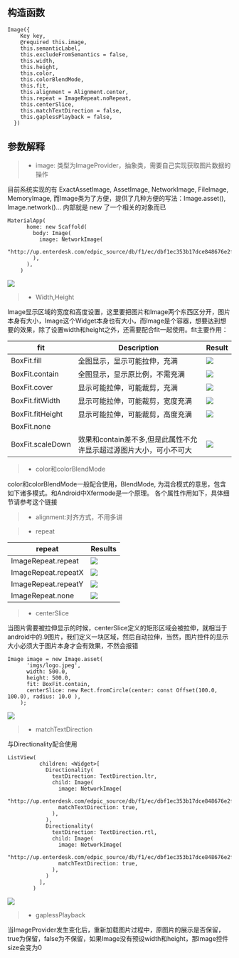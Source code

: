 ## 构造函数

```
Image({
    Key key,
    @required this.image,
    this.semanticLabel,
    this.excludeFromSemantics = false,
    this.width,
    this.height,
    this.color,
    this.colorBlendMode,
    this.fit,
    this.alignment = Alignment.center,
    this.repeat = ImageRepeat.noRepeat,
    this.centerSlice,
    this.matchTextDirection = false,
    this.gaplessPlayback = false,
  })
```

## 参数解释

>* image: 类型为ImageProvider，抽象类，需要自己实现获取图片数据的操作

目前系统实现的有
ExactAssetImage, AssetImage, NetworkImage, FileImage, MemoryImage, 而Image类为了方便，提供了几种方便的写法：Image.asset(), Image.network()... 内部就是 new 了一个相关的对象而已

```
MaterialApp(
      home: new Scaffold(
        body: Image(
          image: NetworkImage(
              "http://up.enterdesk.com/edpic_source/db/f1/ec/dbf1ec353b17dce848676e2fdb7f9bb4.jpg"),
        ),
      ),
    )
```


![](../source/image_result_1.png)

>* Width,Height

Image显示区域的宽度和高度设置，这里要把图片和Image两个东西区分开，图片本身有大小，Image这个Widget本身也有大小，而Image是个容器，想要达到想要的效果，除了设置width和height之外，还需要配合fit一起使用。fit主要作用：

|fit|Description|Result|
|-----|-----|-----|
|BoxFit.fill|全图显示，显示可能拉伸，充满|![](../source/BoxFit.fill.png)|
|BoxFit.contain|全图显示，显示原比例，不需充满|![](../source/BoxFit.contain.png)|
|BoxFit.cover|显示可能拉伸，可能裁剪，充满|![](../source/BoxFit.cover.png)|
|BoxFit.fitWidth|显示可能拉伸，可能裁剪，宽度充满|![](../source/BoxFit.fitWidth.png)|
|BoxFit.fitHeight|显示可能拉伸，可能裁剪，高度充满|![](../source/BoxFit.fitHeight.png)|
|BoxFit.none|||
BoxFit.scaleDown|效果和contain差不多,但是此属性不允许显示超过源图片大小，可小不可大|![](../source/BoxFit.scaleDown.png)|


>* color和colorBlendMode

color和colorBlendMode一般配合使用，BlendMode, 为混合模式的意思，包含如下诸多模式。和Android中Xfermode是一个原理。 各个属性作用如下，具体细节请参考这个链接

>* alignment:对齐方式，不用多讲

>* repeat

|repeat|Results|
|-----|-----|
|ImageRepeat.repeat|![](../source/ImageRepeat.repeat.png)|
|ImageRepeat.repeatX|![](../source/ImageRepeat.repeatX.png)|
|ImageRepeat.repeatY|![](../source/ImageRepeat.repeatY.png)|
|ImageRepeat.none|![](../source/ImageRepeat.none.png)|

>* centerSlice

当图片需要被拉伸显示的时候，centerSlice定义的矩形区域会被拉伸，就相当于android中的.9图片，我们定义一块区域，然后自动拉伸，当然，图片控件的显示大小必须大于图片本身才会有效果，不然会报错

```
Image image = new Image.asset(
      'imgs/logo.jpeg',
      width: 500.0,
      height: 500.0,
      fit: BoxFit.contain,
      centerSlice: new Rect.fromCircle(center: const Offset(100.0, 100.0), radius: 10.0 ),
    );
```

![](../source/image_centerslice.png)

>* matchTextDirection

与Directionality配合使用

```
ListView(
          children: <Widget>[
            Directionality(
              textDirection: TextDirection.ltr,
              child: Image(
                image: NetworkImage(
                    "http://up.enterdesk.com/edpic_source/db/f1/ec/dbf1ec353b17dce848676e2fdb7f9bb4.jpg"),
                matchTextDirection: true,
              ),
            ),
            Directionality(
              textDirection: TextDirection.rtl,
              child: Image(
                image: NetworkImage(
                    "http://up.enterdesk.com/edpic_source/db/f1/ec/dbf1ec353b17dce848676e2fdb7f9bb4.jpg"),
                matchTextDirection: true,
              ),
            )
          ],
        )
```


![](../source/image_matchTextDirection.png)

>* gaplessPlayback

当ImageProvider发生变化后，重新加载图片过程中，原图片的展示是否保留，true为保留，false为不保留，如果Image没有预设width和height，那Image控件size会变为0